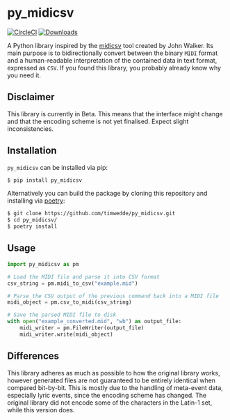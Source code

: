 # py_midicsv

[![CircleCI](https://circleci.com/gh/timwedde/py_midicsv.svg?style=svg)](https://circleci.com/gh/timwedde/py_midicsv)
[![Downloads](https://pepy.tech/badge/py-midicsv)](https://pepy.tech/project/py-midicsv)

A Python library inspired by the [midicsv](http://www.fourmilab.ch/webtools/midicsv/) tool created by John Walker. Its main purpose is to bidirectionally convert between the binary `MIDI` format and a human-readable interpretation of the contained data in text format, expressed as `CSV`.
If you found this library, you probably already know why you need it.


## Disclaimer

This library is currently in Beta. This means that the interface might change and that the encoding scheme is not yet finalised. Expect slight inconsistencies.


## Installation

`py_midicsv` can be installed via pip:
```bash
$ pip install py_midicsv
```

Alternatively you can build the package by cloning this repository and installing via [poetry](https://github.com/sdispater/poetry):
```bash
$ git clone https://github.com/timwedde/py_midicsv.git
$ cd py_midicsv/
$ poetry install
```


## Usage

```python
import py_midicsv as pm

# Load the MIDI file and parse it into CSV format
csv_string = pm.midi_to_csv("example.mid")

# Parse the CSV output of the previous command back into a MIDI file
midi_object = pm.csv_to_midi(csv_string)

# Save the parsed MIDI file to disk
with open("example_converted.mid", "wb") as output_file:
    midi_writer = pm.FileWriter(output_file)
    midi_writer.write(midi_object)
```

## Differences

This library adheres as much as possible to how the original library works, however generated files are not guaranteed to be entirely identical when compared bit-by-bit.
This is mostly due to the handling of meta-event data, especially lyric events, since the encoding scheme has changed. The original library did not encode some of the characters in the Latin-1 set, while this version does.
